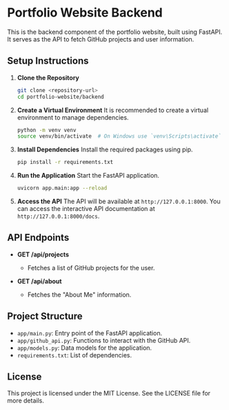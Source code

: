 # Portfolio Website Backend

This is the backend component of the portfolio website, built using FastAPI. It serves as the API to fetch GitHub projects and user information.

## Setup Instructions

1. **Clone the Repository**
   ```bash
   git clone <repository-url>
   cd portfolio-website/backend
   ```

2. **Create a Virtual Environment**
   It is recommended to create a virtual environment to manage dependencies.
   ```bash
   python -m venv venv
   source venv/bin/activate  # On Windows use `venv\Scripts\activate`
   ```

3. **Install Dependencies**
   Install the required packages using pip.
   ```bash
   pip install -r requirements.txt
   ```

4. **Run the Application**
   Start the FastAPI application.
   ```bash
   uvicorn app.main:app --reload
   ```

5. **Access the API**
   The API will be available at `http://127.0.0.1:8000`. You can access the interactive API documentation at `http://127.0.0.1:8000/docs`.

## API Endpoints

- **GET /api/projects**
  - Fetches a list of GitHub projects for the user.

- **GET /api/about**
  - Fetches the "About Me" information.

## Project Structure

- `app/main.py`: Entry point of the FastAPI application.
- `app/github_api.py`: Functions to interact with the GitHub API.
- `app/models.py`: Data models for the application.
- `requirements.txt`: List of dependencies.

## License

This project is licensed under the MIT License. See the LICENSE file for more details.